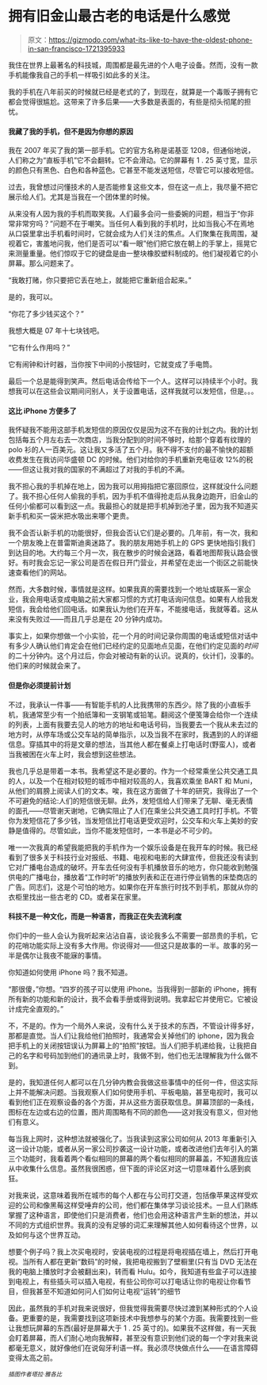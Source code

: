 # 拥有旧金山最古老的电话是什么感觉

> 原文：<https://gizmodo.com/what-its-like-to-have-the-oldest-phone-in-san-francisco-1721395933>

我住在世界上最著名的科技城，周围都是最先进的个人电子设备。然而，没有一款手机能像我自己的手机一样吸引如此多的关注。



我的手机在八年前买的时候就已经是老式的了，到现在，就算是一个毒贩子拥有它都会觉得很尴尬。这带来了许多后果——大多数是表面的，有些是彻头彻尾的担忧。

#### 我藏了我的手机，但不是因为你想的原因

我在 2007 年买了我的第一部手机。它的官方名称是诺基亚 1208，但通俗地说，人们称之为“直板手机”它不会翻转。它不会滑动。它的屏幕有 1 . 25 英寸宽，显示的颜色只有黑色、白色和各种蓝色。它甚至不能发送短信，尽管它可以接收短信。

过去，我曾想过问懂技术的人是否能修复这些文本，但在这一点上，我尽量不把它展示给人们。尤其是当我在一个团体里的时候。

从来没有人因为我的手机而取笑我。人们最多会问一些委婉的问题，相当于“你非常非常穷吗？”问题不在于嘲笑。当任何人看到我的手机时，比如当我心不在焉地从口袋里拿出手机看时间时，它就会成为人们关注的焦点。人们聚集在我周围，凝视着它，害羞地问我，他们是否可以“看一眼”他们把它放在朝上的手掌上，摇晃它来测量重量。他们惊叹于它的键盘是由一整块橡胶塑料制成的。他们凝视着它的小屏幕。那么问题来了。

“我敢打赌，你只要把它丢在地上，就能把它重新组合起来。”

是的，我可以。

“你花了多少钱买这个？”

我想大概是 07 年十七块钱吧。

“它有什么作用吗？”

它有闹钟和计时器，当你按下中间的小按钮时，它就变成了手电筒。

最后一个总是能得到笑声。然后电话会传给下一个人。这样可以持续半个小时。我想我可以在这些会议期间问别人，关于设置电话，这样我就可以发短信，但是。。。

#### **这比 iPhone 方便多了**

我怀疑我不能用这部手机发短信的原因仅仅是因为这不在我的计划之内。我的计划包括每五个月左右去一次商店，当我分配到的时间不够时，给那个穿着有纹理的 polo 衫的人一百美元。这让我又多活了五个月。我不得不支付的最不愉快的超额收费发生在我访问华盛顿 DC 的时候。他们对给你的手机重新充电征收 12%的税——但这让我对我的国家的不满超过了对我的手机的不满。

我不担心我的手机掉在地上，因为我可以用拇指把它塞回原位，这样就没什么问题了。我不担心任何人偷我的手机，因为手机不值得抢走后从我身边跑开，旧金山的任何小偷都可以看到这一点。我最担心的就是把手机掉到池子里，因为我不知道买新手机和买一袋米把水吸出来哪个更贵。

我不会否认新手机的功能很好，但我会否认它们是必要的。几年前，有一次，我和一个朋友晚上在普雷斯迪奥迷路了。我的朋友用她手机上的 GPS 更快地指引我们到达目的地。大约每三个月一次，我在散步的时候会迷路，看着地图帮我认路会很好。有时我会忘记一家公司是否在假日开门营业，并希望在走出一个街区之前能快速查看他们的网站。

然而，大多数时候，事情就是这样。如果我真的需要找到一个地址或联系一家企业，我会用电话变成电脑之前大家都习惯的方式打电话询问信息。如果有人给我发短信，我会给他们回电话。如果我认为他们在开车，不能接电话，我就等着。这从来没有失败过——而且几乎总是在 20 分钟内成功。

事实上，如果你想做一个小实验，花一个月的时间记录你周围的电话或短信对话中有多少人确认他们肯定会在他们已经约定的见面地点见面，在他们约定见面的*时间*的二十分钟内。这个月过后，你会对被动有新的认识。说真的，伙计们，没事的。他们来的时候就会来了。

#### 但是你必须提前计划

不过，我承认一件事——有智能手机的人比我携带的东西少。除了我的小直板手机，我通常至少有一个拍纸簿和一支钢笔或铅笔。翻阅这个便笺簿会给你一个连续的列表，上面有我要去见人的地方的地址和电话号码，当我要去一个我从未去过的地方时，从停车场或公交车站的简单指示，以及当我不在家时，我遇到的人的详细信息。穿插其中的将是文章的想法，当其他人都在餐桌上打电话时(野蛮人)，或者当我被困在火车上时，我会想到这些想法。

我也几乎总是带着一本书。我希望这不是必要的。作为一个经常乘坐公共交通工具的人，以及一个在相对较短的城市中相对较高的人，我喜欢乘坐 BART 和 Muni，从他们的肩膀上阅读人们的文本。唉，我在这方面做了十年的研究，我得出了一个不可避免的结论:人们的短信很无聊。此外，发短信给人们带来了无聊、毫无表情的面孔——尽管谢天谢地，它确实阻止了人们在乘坐公共交通工具时打手机。不管你为发短信花了多少钱，当发短信比打电话更受欢迎时，公交车和火车上美妙的安静是值得的。尽管如此，当你不能发短信时，一本书是必不可少的。

唯一一次我真的希望我能把我的手机作为一个娱乐设备是在我开车的时候。我已经看到了很多关于科技行业对报纸、书籍、电视和电影的大肆宣传，但我还没有读到它对广播电台造成的破坏。开车去任何没有手机播放音乐的地方，你只能收到勉强供电的广播电台，播放着“工作时听”的播放列表和正在进行停业销售的床垫商店的广告。同志们，这是个可怕的地方。如果你在开车旅行时找不到手机，那就从你的衣柜里找出一些古老的 CD。或者呆在家里。

#### 科技不是一种文化，而是一种语言，而我正在失去流利度

你们中的一些人会认为我听起来沾沾自喜，谈论我多么不需要一部昂贵的手机，它的花哨功能实际上没有多大作用。你说得对——但这只是故事的一半。故事的另一半是偶尔让我夜不能寐的事情。

你知道如何使用 iPhone 吗？我不知道。

“那很傻，”你想。“四岁的孩子可以使用 iPhone。当我得到一部新的 iPhone，拥有所有新的功能和新的设计，我不会看手册或得到说明。我拿起它并使用它。它被设计成完全直观的。”

不，不是的。作为一个局外人来说，没有什么关于技术的东西，不管设计得多好，那都是直觉。当人们让我给他们拍照时，我通常会关掉他们的 iphone，因为我会把手机上的关闭按钮误认为屏幕上的“拍照”按钮。当人们把手机递给我，让我把自己的名字和号码加到他们的通讯录上时，我做不到，他们也无法理解我为什么做不到。

是的，我知道任何人都可以在几分钟内教会我做这些事情中的任何一件，但这实际上并不能解决问题。当我观察人们如何使用手机、平板电脑，甚至电视时，我可以看到他们正在观察设备的各个方面，并从这些方面获取信息。屏幕顶部的一条线，图标在左边或右边的位置，图片周围略有不同的颜色——这对我没有意义，但对他们有意义。

每当我上网时，这种想法就被强化了。当我读到这家公司如何从 2013 年重新引入这一设计功能，或者从另一家公司抄袭这一设计功能，或者改进他们去年引入的第三个功能时，我看着两个看似相同的屏幕的两个看似相同的屏幕盖，不知道我应该从中收集什么信息。虽然我很困惑，但下面的评论区对这一切意味着什么感到疯狂。

对我来说，这意味着我所在城市的每个人都在与公司打交道，包括像苹果这样受欢迎的公司和像黑莓这样受唾弃的公司，他们都在集体学习谈论技术。一旦人们熟练掌握了这种语言，即使他们只是消费者，他们也会用这种语言产生新的想法，并以不同的方式组织世界。我真的没有足够的词汇来理解其他人如何看待这个世界，以及如何与这个世界互动。

想要个例子吗？我上次买电视时，安装电视的过程是将电视插在墙上，然后打开电视。当所有人都在更新“数码”的时候，我把电视搬到了壁橱里(只有当 DVD 无法在我的电脑上播放时才会被翻出来)，转而看 Hulu。如今，我知道有些盒子可以连接到电视上，有些插头可以插入电视，有些公司你可以打电话让你的电视让你看节目，但我甚至不知道如何问人们如何让电视“运转”的细节

因此，虽然我的手机对我来说很好，但我觉得我需要尽快过渡到某种形式的个人设备。更重要的是，我需要找到这项新技术中我想参与的某个方面。我需要找到一些让我想玩屏幕的东西(最好是屏幕大于 1 . 25 英寸的)。如果我不这样做，有一天我会盯着屏幕，而人们耐心地向我解释，甚至没有意识到他们说的每一个字对我来说都毫无意义，就好像他们在说匈牙利语一样。我必须尽快做点什么——在语言障碍变得太高之前。

<small>*插图作者塔拉·雅各比*</small>